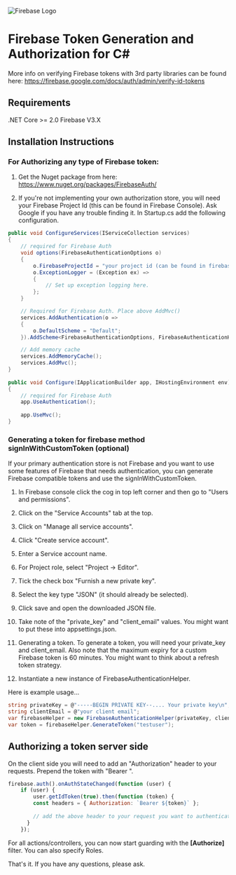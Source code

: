 ![Firebase Logo](https://gregnz.com/images/firebase_logo.png)

# Firebase Token Generation and Authorization for C#

More info on verifying Firebase tokens with 3rd party libraries can be found here:
https://firebase.google.com/docs/auth/admin/verify-id-tokens

## Requirements

.NET Core >= 2.0
Firebase V3.X

## Installation Instructions

### For Authorizing any type of Firebase token:

1. Get the Nuget package from here: https://www.nuget.org/packages/FirebaseAuth/

2. If you're not implementing your own authorization store, you will need your Firebase Project Id (this can be found in Firebase Console). Ask Google if you have any trouble finding it. In Startup.cs add the following configuration.  

```csharp
public void ConfigureServices(IServiceCollection services)
{
    // required for Firebase Auth
    void options(FirebaseAuthenticationOptions o)
    {
        o.FirebaseProjectId = "your project id (can be found in firebase console)";
        o.ExceptionLogger = (Exception ex) =>
        {
            // Set up exception logging here. 
        };
    }

    // Required for Firebase Auth. Place above AddMvc()
    services.AddAuthentication(o =>
    {
        o.DefaultScheme = "Default";
    }).AddScheme<FirebaseAuthenticationOptions, FirebaseAuthenticationHandler>("Default", options);

    // Add memory cache
    services.AddMemoryCache();
    services.AddMvc();
}
        
public void Configure(IApplicationBuilder app, IHostingEnvironment env)
{
    // required for Firebase Auth
    app.UseAuthentication();
    
    app.UseMvc();
}
```
### Generating a token for firebase method signInWithCustomToken (optional)

If your primary authentication store is not Firebase and you want to use some features of Firebase that needs authentication, you can generate Firebase compatible tokens and use the signInWithCustomToken.

1. In Firebase console click the cog in top left corner and then go to "Users and permissions".

2. Click on the "Service Accounts" tab at the top. 

3. Click on "Manage all service accounts".

4. Click "Create service account".

5. Enter a Service account name.

6. For Project role, select "Project -> Editor".

7. Tick the check box "Furnish a new private key".

8. Select the key type "JSON" (it should already be selected).

9. Click save and open the downloaded JSON file. 

10. Take note of the "private_key" and "client_email" values. You might want to put these into appsettings.json. 

11. Generating a token. To generate a token, you will need your private_key and client_email. Also note that the maximum expiry for a custom Firebase token is 60 minutes. You might want to think about a refresh token strategy. 

12. Instantiate a new instance of FirebaseAuthenticationHelper.

Here is example usage...

```csharp
string privateKey = @"-----BEGIN PRIVATE KEY--.... Your private key\n";
string clientEmail = @"your client email";
var firebaseHelper = new FirebaseAuthenticationHelper(privateKey, clientEmail);
var token = firebaseHelper.GenerateToken("testuser");
```

## Authorizing a token server side
On the client side you will need to add an "Authorization" header to your requests. Prepend the token with "Bearer ".

```javascript
firebase.auth().onAuthStateChanged(function (user) {
    if (user) {
        user.getIdToken(true).then(function (token) {
        const headers = { Authorization: `Bearer ${token}` };
          
        // add the above header to your request you want to authenticate
      }
    });
```

For all actions/controllers, you can now start guarding with the **[Authorize]** filter. You can also specify Roles.  

That's it. If you have any questions, please ask.
